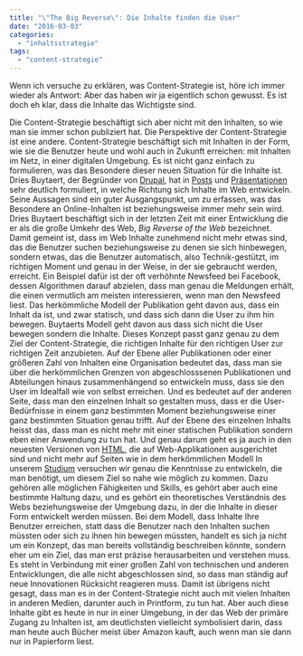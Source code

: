 ```yaml
---
title: "\"The Big Reverse\": Die Inhalte finden die User"
date: "2016-03-03"
categories: 
  - "inhaltsstrategie"
tags: 
  - "content-strategie"
---
```


Wenn ich versuche zu erklären, was Content-Strategie ist, höre ich immer wieder als Antwort: Aber das haben wir ja eigentlich schon gewusst. Es ist doch eh klar, dass die Inhalte das Wichtigste sind.

Die Content-Strategie beschäftigt sich aber nicht mit den Inhalten, so wie man sie immer schon publiziert hat. Die Perspektive der Content-Strategie ist eine andere. Content-Strategie beschäftigt sich mit Inhalten in der Form, wie sie die Benutzer heute und wohl auch in Zukunft erreichen: mit Inhalten im Netz, in einer digitalen Umgebung. Es ist nicht ganz einfach zu formulieren, was das Besondere dieser neuen Situation für die Inhalte ist. Dries Buytaert, der Begründer von [Drupal](https://www.drupal.org/), hat in [Posts](http://buytaert.net/the-big-reverse-of-the-web "The Big Reverse of the Web | Dries Buytaert") und [Präsentationen](https://www.bloglovin.com/blogs/joho-blog-2509981/berkman-dries-buytaert-4775529100 "[berkman] Dries Buytaert | Joho the Blog | Bloglovin’") sehr deutlich formuliert, in welche Richtung sich Inhalte im Web entwickeln. Seine Aussagen sind ein guter Ausgangspunkt, um zu erfassen, was das Besondere an Online-Inhalten ist beziehungsweise immer mehr sein wird. Dries Buytaert beschäftigt sich in der letzten Zeit mit einer Entwicklung die er als die große Umkehr des Web, _Big Reverse of the Web_ bezeichnet. Damit gemeint ist, dass im Web Inhalte zunehmend nicht mehr etwas sind, das die Benutzer suchen beziehungsweise zu denen sie sich hinbewegen, sondern etwas, das die Benutzer automatisch, also Technik-gestützt, im richtigen Moment und genau in der Weise, in der sie gebraucht werden, erreicht. Ein Beispiel dafür ist der oft verhöhnte Newsfeed bei Facebook, dessen Algorithmen darauf abzielen, dass man genau die Meldungen erhält, die einen vermutlich am meisten interessieren, wenn man den Newsfeed liest. Das herkömmliche Modell der Publikation geht davon aus, dass ein Inhalt da ist, und zwar statisch, und dass sich dann die User zu ihm hin bewegen. Buytaerts Modell geht davon aus dass sich nicht die User bewegen sondern die Inhalte. Dieses Konzept passt ganz genau zu dem Ziel der Content-Strategie, die richtigen Inhalte für den richtigen User zur richtigen Zeit anzubieten. Auf der Ebene aller Publikationen oder einer größeren Zahl von Inhalten eine Organisation bedeutet das, dass man sie über die herkömmlichen Grenzen von abgeschlosssenen Publikationen und Abteilungen hinaus zusammenhängend so entwickeln muss, dass sie den User im Idealfall wie von selbst erreichen. Und es bedeutet auf der anderen Seite, dass man den einzelnen Inhalt so gestalten muss, dass er die User-Bedürfnisse in einem ganz bestimmten Moment beziehungsweise einer ganz bestimmten Situation genau trifft. Auf der Ebene des einzelnen Inhalts heisst das, dass man es nicht mehr mit einer statischen Publikation sondern eben einer Anwendung zu tun hat. Und genau darum geht es ja auch in den neuesten Versionen von [HTML](https://html.spec.whatwg.org/multipage/), die auf Web-Applikationen ausgerichtet sind und nicht mehr auf Seiten wie in dem herkömmlichen Modell In unserem [Studium](https://www.fh-joanneum.at/cos) versuchen wir genau die Kenntnisse zu entwickeln, die man benötigt, um diesem Ziel so nahe wie möglich zu kommen. Dazu gehören alle möglichen Fähigkeiten und Skills, es gehört aber auch eine bestimmte Haltung dazu, und es gehört ein theoretisches Verständnis des Webs beziehungsweise der Umgebung dazu, in der die Inhalte in dieser Form entwickelt werden müssen. Bei dem Modell, dass Inhalte Ihre Benutzer erreichen, statt dass die Benutzer nach den Inhalten suchen müssten oder sich zu ihnen hin bewegen müssten, handelt es sich ja nicht um ein Konzept, das man bereits vollständig beschreiben könnte, sondern eher um ein Ziel, das man erst präzise herausarbeiten und verstehen muss. Es steht in Verbindung mit einer großen Zahl von technischen und anderen Entwicklungen, die alle nicht abgeschlossen sind, so dass man ständig auf neue Innovationen Rücksicht reagieren muss. Damit ist übrigens nicht gesagt, dass man es in der Content-Strategie nicht auch mit vielen Inhalten in anderen Medien, darunter auch in Printform, zu tun hat. Aber auch diese Inhalte gibt es heute in nur in einer Umgebung, in der das Web der primäre Zugang zu Inhalten ist, am deutlichsten vielleicht symbolisiert darin, dass man heute auch Bücher meist über Amazon kauft, auch wenn man sie dann nur in Papierform liest.
